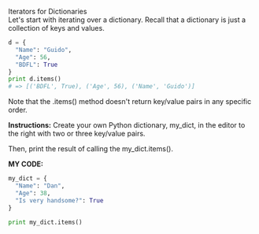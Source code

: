 Iterators for Dictionaries<br>
Let's start with iterating over a dictionary. Recall that a dictionary is just a collection of keys and values.
```python
d = {
  "Name": "Guido",
  "Age": 56,
  "BDFL": True
}
print d.items()
# => [('BDFL', True), ('Age', 56), ('Name', 'Guido')]
```
Note that the .items() method doesn't return key/value pairs in any specific order.

**Instructions:**
Create your own Python dictionary, my_dict, in the editor to the right with two or three key/value pairs.

Then, print the result of calling the my_dict.items().

**MY CODE:**
```python
my_dict = {
  "Name": "Dan",
  "Age": 38,
  "Is very handsome?": True
}

print my_dict.items()
```
